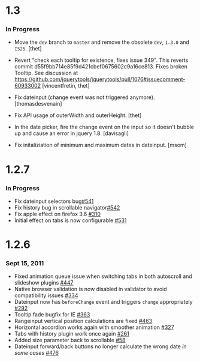 # 1.3
### In Progress

  - Move the ``dev`` branch to ``master`` and remove the obsolete ``dev``, ``1.3.0`` and ``I525``.
    [thet]

  - Revert "check each tooltip for existence, fixes issue 349".
    This reverts commit d55f9bb714e85f9d421cbef0675602c9a16ce813.
    Fixes broken Tooltip. See discussion at
    https://github.com/jquerytools/jquerytools/pull/1076#issuecomment-60933002
    [vincentfretin, thet]

  - Fix dateinput (change event was not triggered anymore).
    [thomasdesvenain]

  - Fix API usage of outerWidth and outerHeight.
    [thet]

  - In the date picker, fire the change event on the input so it doesn't bubble
    up and cause an error in jquery 1.8.
    [davisagli]

  - Fix initaliziation of minimum and maximum dates in dateinput.
    [msom]


# 1.2.7
### In Progress

  - Fix dateinput selectors bug[#541](https://github.com/jquerytools/jquerytools/issues/541)
  - Fix history bug in scrollable navigator[#542](https://github.com/jquerytools/jquerytools/issues/542)
  - Fix apple effect on firefox 3.6 [#310](https://github.com/jquerytools/jquerytools/issues/310)
  - Initial effect on tabs is now configurable [#531](https://github.com/jquerytools/jquerytools/issues/531)

# 1.2.6
### Sept 15, 2011

  - Fixed animation queue issue when switching tabs in both autoscroll and slideshow plugins [#447](https://github.com/jquerytools/jquerytools/issues/447)
  - Native browser validation is now disabled in validator to avoid compatibility issues [#334](https://github.com/jquerytools/jquerytools/issues/334)
  - Dateinput now has `beforeChange` event and triggers `change` appropriately [#292](https://github.com/jquerytools/jquerytools/issues/292)
  - Tooltip fade bugfix for IE [#363](https://github.com/jquerytools/jquerytools/issues/363)
  - Rangeinput vertical position calculations are fixed [#463](https://github.com/jquerytools/jquerytools/issues/463)
  - Horizontal accordion works again with smoother animation [#327](https://github.com/jquerytools/jquerytools/issues/327)
  - Tabs with history plugin work once again [#261](https://github.com/jquerytools/jquerytools/issues/261)
  - Added size parameter back to scrollable [#58](https://github.com/jquerytools/jquerytools/issues/58)
  - Dateinput forward/back buttons no longer calculate the wrong date *in some cases* [#476](https://github.com/jquerytools/jquerytools/pull/476)
